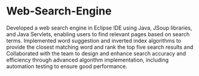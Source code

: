 # Web-Search-Engine
Developed a web search engine in Eclipse IDE using Java, JSoup libraries, and Java Servlets, enabling users to find relevant pages based on search terms. Implemented word suggestion and inverted index algorithms to provide the closest matching word and rank the top five search results and Collaborated with the team to design and enhance search accuracy and efficiency through advanced algorithm implementation, including automation testing to ensure good performance.
